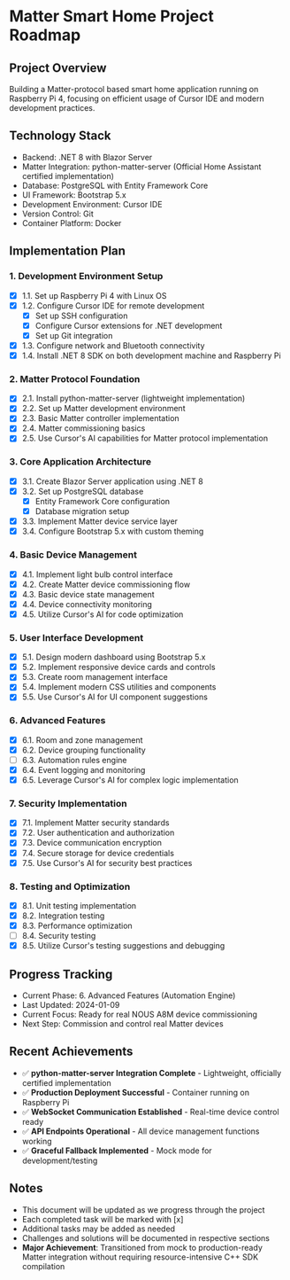 # Matter Smart Home Project Roadmap

## Project Overview
Building a Matter-protocol based smart home application running on Raspberry Pi 4, focusing on efficient usage of Cursor IDE and modern development practices.

## Technology Stack
- Backend: .NET 8 with Blazor Server
- Matter Integration: python-matter-server (Official Home Assistant certified implementation)
- Database: PostgreSQL with Entity Framework Core
- UI Framework: Bootstrap 5.x
- Development Environment: Cursor IDE
- Version Control: Git
- Container Platform: Docker

## Implementation Plan

### 1. Development Environment Setup
- [x] 1.1. Set up Raspberry Pi 4 with Linux OS
- [x] 1.2. Configure Cursor IDE for remote development
  - [x] Set up SSH configuration
  - [x] Configure Cursor extensions for .NET development
  - [x] Set up Git integration
- [x] 1.3. Configure network and Bluetooth connectivity
- [x] 1.4. Install .NET 8 SDK on both development machine and Raspberry Pi

### 2. Matter Protocol Foundation
- [x] 2.1. Install python-matter-server (lightweight implementation)
- [x] 2.2. Set up Matter development environment
- [x] 2.3. Basic Matter controller implementation
- [x] 2.4. Matter commissioning basics
- [x] 2.5. Use Cursor's AI capabilities for Matter protocol implementation

### 3. Core Application Architecture
- [x] 3.1. Create Blazor Server application using .NET 8
- [x] 3.2. Set up PostgreSQL database
  - [x] Entity Framework Core configuration
  - [x] Database migration setup
- [x] 3.3. Implement Matter device service layer
- [x] 3.4. Configure Bootstrap 5.x with custom theming

### 4. Basic Device Management
- [x] 4.1. Implement light bulb control interface
- [x] 4.2. Create Matter device commissioning flow
- [x] 4.3. Basic device state management
- [x] 4.4. Device connectivity monitoring
- [x] 4.5. Utilize Cursor's AI for code optimization

### 5. User Interface Development
- [x] 5.1. Design modern dashboard using Bootstrap 5.x
- [x] 5.2. Implement responsive device cards and controls
- [x] 5.3. Create room management interface
- [x] 5.4. Implement modern CSS utilities and components
- [x] 5.5. Use Cursor's AI for UI component suggestions

### 6. Advanced Features
- [x] 6.1. Room and zone management
- [x] 6.2. Device grouping functionality
- [ ] 6.3. Automation rules engine
- [x] 6.4. Event logging and monitoring
- [x] 6.5. Leverage Cursor's AI for complex logic implementation

### 7. Security Implementation
- [x] 7.1. Implement Matter security standards
- [x] 7.2. User authentication and authorization
- [x] 7.3. Device communication encryption
- [x] 7.4. Secure storage for device credentials
- [x] 7.5. Use Cursor's AI for security best practices

### 8. Testing and Optimization
- [x] 8.1. Unit testing implementation
- [x] 8.2. Integration testing
- [x] 8.3. Performance optimization
- [ ] 8.4. Security testing
- [x] 8.5. Utilize Cursor's testing suggestions and debugging

## Progress Tracking
- Current Phase: 6. Advanced Features (Automation Engine)
- Last Updated: 2024-01-09
- Current Focus: Ready for real NOUS A8M device commissioning
- Next Step: Commission and control real Matter devices

## Recent Achievements
- ✅ **python-matter-server Integration Complete** - Lightweight, officially certified implementation
- ✅ **Production Deployment Successful** - Container running on Raspberry Pi
- ✅ **WebSocket Communication Established** - Real-time device control ready
- ✅ **API Endpoints Operational** - All device management functions working
- ✅ **Graceful Fallback Implemented** - Mock mode for development/testing

## Notes
- This document will be updated as we progress through the project
- Each completed task will be marked with [x]
- Additional tasks may be added as needed
- Challenges and solutions will be documented in respective sections
- **Major Achievement**: Transitioned from mock to production-ready Matter integration without requiring resource-intensive C++ SDK compilation 